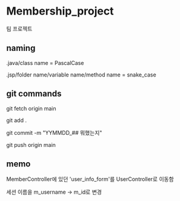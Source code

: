 # Membership_project
팀 프로젝트

## naming

.java/class name = PascalCase

.jsp/folder name/variable name/method name = snake_case


## git commands
git fetch origin main

git add .

git commit -m "YYMMDD_## 뭐했는지"

git push origin main

## memo
MemberController에 있던 'user_info_form'를 UserController로 이동함

세션 이름을 m_username -> m_id로 변경